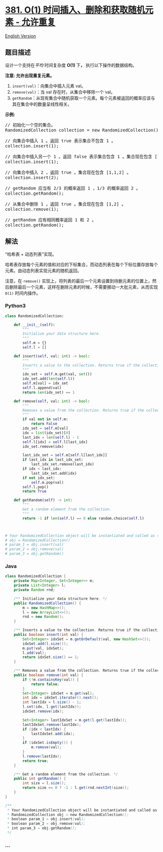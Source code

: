 # [381. O(1) 时间插入、删除和获取随机元素 - 允许重复](https://leetcode-cn.com/problems/insert-delete-getrandom-o1-duplicates-allowed)

[English Version](https://github.com/yanglr/leetcode-ac/blob/master/assets/0300-0399/0381.Insert%20Delete%20GetRandom%20O%281%29%20-%20Duplicates%20allowed/README_EN.md)

## 题目描述

<!-- 这里写题目描述 -->

<p>设计一个支持在<em>平均&nbsp;</em>时间复杂度&nbsp;<strong>O(1)&nbsp;</strong>下<strong>，&nbsp;</strong>执行以下操作的数据结构。</p>

<p><strong>注意: 允许出现重复元素。</strong></p>

<ol>
	<li><code>insert(val)</code>：向集合中插入元素 val。</li>
	<li><code>remove(val)</code>：当 val 存在时，从集合中移除一个 val。</li>
	<li><code>getRandom</code>：从现有集合中随机获取一个元素。每个元素被返回的概率应该与其在集合中的数量呈线性相关。</li>
</ol>

<p><strong>示例:</strong></p>

<pre>// 初始化一个空的集合。
RandomizedCollection collection = new RandomizedCollection();

// 向集合中插入 1 。返回 true 表示集合不包含 1 。
collection.insert(1);

// 向集合中插入另一个 1 。返回 false 表示集合包含 1 。集合现在包含 [1,1] 。
collection.insert(1);

// 向集合中插入 2 ，返回 true 。集合现在包含 [1,1,2] 。
collection.insert(2);

// getRandom 应当有 2/3 的概率返回 1 ，1/3 的概率返回 2 。
collection.getRandom();

// 从集合中删除 1 ，返回 true 。集合现在包含 [1,2] 。
collection.remove(1);

// getRandom 应有相同概率返回 1 和 2 。
collection.getRandom();
</pre>

## 解法

<!-- 这里可写通用的实现逻辑 -->

“哈希表 + 动态列表”实现。

哈希表存放每个元素的值和对应的下标集合，而动态列表在每个下标位置存放每个元素。由动态列表实现元素的随机返回。

注意，在 `remove()` 实现上，将列表的最后一个元素设置到待删元素的位置上，然后删除最后一个元素，这样在删除元素的时候，不需要挪动一大批元素，从而实现 `O(1)` 时间内操作。

<!-- tabs:start -->

### **Python3**

<!-- 这里可写当前语言的特殊实现逻辑 -->

```python
class RandomizedCollection:

    def __init__(self):
        """
        Initialize your data structure here.
        """
        self.m = {}
        self.l = []

    def insert(self, val: int) -> bool:
        """
        Inserts a value to the collection. Returns true if the collection did not already contain the specified element.
        """
        idx_set = self.m.get(val, set())
        idx_set.add(len(self.l))
        self.m[val] = idx_set
        self.l.append(val)
        return len(idx_set) == 1

    def remove(self, val: int) -> bool:
        """
        Removes a value from the collection. Returns true if the collection contained the specified element.
        """
        if val not in self.m:
            return False
        idx_set = self.m[val]
        idx = list(idx_set)[0]
        last_idx = len(self.l) - 1
        self.l[idx] = self.l[last_idx]
        idx_set.remove(idx)

        last_idx_set = self.m[self.l[last_idx]]
        if last_idx in last_idx_set:
            last_idx_set.remove(last_idx)
        if idx < last_idx:
            last_idx_set.add(idx)
        if not idx_set:
            self.m.pop(val)
        self.l.pop()
        return True

    def getRandom(self) -> int:
        """
        Get a random element from the collection.
        """
        return -1 if len(self.l) == 0 else random.choice(self.l)



# Your RandomizedCollection object will be instantiated and called as such:
# obj = RandomizedCollection()
# param_1 = obj.insert(val)
# param_2 = obj.remove(val)
# param_3 = obj.getRandom()
```

### **Java**

<!-- 这里可写当前语言的特殊实现逻辑 -->

```java
class RandomizedCollection {
    private Map<Integer, Set<Integer>> m;
    private List<Integer> l;
    private Random rnd;

    /** Initialize your data structure here. */
    public RandomizedCollection() {
        m = new HashMap<>();
        l = new ArrayList<>();
        rnd = new Random();
    }

    /** Inserts a value to the collection. Returns true if the collection did not already contain the specified element. */
    public boolean insert(int val) {
        Set<Integer> idxSet = m.getOrDefault(val, new HashSet<>());
        idxSet.add(l.size());
        m.put(val, idxSet);
        l.add(val);
        return idxSet.size() == 1;
    }

    /** Removes a value from the collection. Returns true if the collection contained the specified element. */
    public boolean remove(int val) {
        if (!m.containsKey(val)) {
            return false;
        }
        Set<Integer> idxSet = m.get(val);
        int idx = idxSet.iterator().next();
        int lastIdx = l.size() - 1;
        l.set(idx, l.get(lastIdx));
        idxSet.remove(idx);

        Set<Integer> lastIdxSet = m.get(l.get(lastIdx));
        lastIdxSet.remove(lastIdx);
        if (idx < lastIdx) {
            lastIdxSet.add(idx);
        }
        if (idxSet.isEmpty()) {
            m.remove(val);
        }
        l.remove(lastIdx);
        return true;
    }

    /** Get a random element from the collection. */
    public int getRandom() {
        int size = l.size();
        return size == 0 ? -1 : l.get(rnd.nextInt(size));
    }
}

/**
 * Your RandomizedCollection object will be instantiated and called as such:
 * RandomizedCollection obj = new RandomizedCollection();
 * boolean param_1 = obj.insert(val);
 * boolean param_2 = obj.remove(val);
 * int param_3 = obj.getRandom();
 */
```

### **...**

```

```

<!-- tabs:end -->
